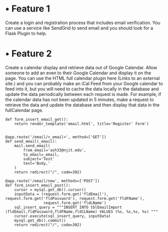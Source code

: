 # •	Feature 1
Create a login and registration process that includes email verification.  You can use a service like SendGrid to send email and you should look for a Flask Plugin to help.
# •	Feature 2
 Create a calendar display and retrieve data out of Google Calendar.   Allow someone to add an even to their Google Calendar and display it on the page.  You can use the HTML full calendar plugin here (Links to an external site.) and you can probably make an iCal Feed from your Google calendar to feed into it, but you will need to cache the data locally in the database and update the data periodically between each request is made.  For example, if the calendar data has not been updated in 5 minutes, make a request to retrieve the data and update the database and then display that data in the fullCalendar page.

```@app.route('/email/new', methods=['GET'])
def form_insert_email_get():
    return render_template('email.html', title='Register' Form')


@app.route('/email/<_email>', method=['GET'])
def send_email(_email):
    mail.send_email(
        from_email='ash33@njit.edu',
        to_email=_email,
        subject='Test'
        text='Body,'
    )
    return redirect("/", code=302)

@app.route('/email/new', methods=['POST'])
def form_insert_email_post():
    cursor = mysql.get_db().cursor()
    inputData = (request.form.get('fldEmail'), request.form.get('fldPassword'), request.form.get('fldFName'),
                 request.form.get('fldLName')
    sql_insert_query = """INSERT INTO tblEmailImport (fldEmail,fldPassword,fldFName,fldCLName) VALUES (%s, %s,%s, %s) """
    cursor.execute(sql_insert_query, inputData)
    mysql.get_db().commit()
    return redirect("/", code=302)
```